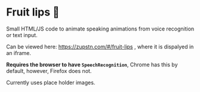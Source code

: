 # Fruit lips 🍌

Small HTML/JS code to animate speaking animations from voice recognition or text input.

Can be viewed here: https://zupstn.com/#/fruit-lips , where it is dispalyed in an iframe.

<b>Requires the browser to have `SpeechRecognition`</b>, Chrome has this by default, however, Firefox does not.

Currently uses place holder images.